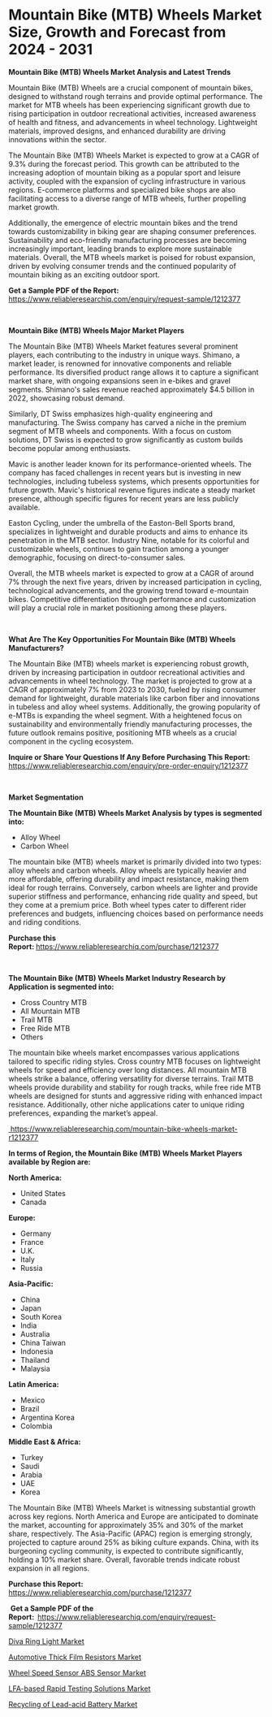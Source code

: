 <p><h1>Mountain Bike (MTB) Wheels Market Size, Growth and Forecast from 2024 - 2031</h1></p><p><strong>Mountain Bike (MTB) Wheels Market Analysis and Latest Trends</strong></p>
<p><p>Mountain Bike (MTB) Wheels are a crucial component of mountain bikes, designed to withstand rough terrains and provide optimal performance. The market for MTB wheels has been experiencing significant growth due to rising participation in outdoor recreational activities, increased awareness of health and fitness, and advancements in wheel technology. Lightweight materials, improved designs, and enhanced durability are driving innovations within the sector.</p><p>The Mountain Bike (MTB) Wheels Market is expected to grow at a CAGR of 9.3% during the forecast period. This growth can be attributed to the increasing adoption of mountain biking as a popular sport and leisure activity, coupled with the expansion of cycling infrastructure in various regions. E-commerce platforms and specialized bike shops are also facilitating access to a diverse range of MTB wheels, further propelling market growth.</p><p>Additionally, the emergence of electric mountain bikes and the trend towards customizability in biking gear are shaping consumer preferences. Sustainability and eco-friendly manufacturing processes are becoming increasingly important, leading brands to explore more sustainable materials. Overall, the MTB wheels market is poised for robust expansion, driven by evolving consumer trends and the continued popularity of mountain biking as an exciting outdoor sport.</p></p>
<p><strong>Get a Sample PDF of the Report:&nbsp;</strong> <a href="https://www.reliableresearchiq.com/enquiry/request-sample/1212377?utm_campaign=1106&utm_medium=2&utm_source=Github&utm_content=ia&utm_term=06102024&utm_id=mountain-bike-mtb-wheels">https://www.reliableresearchiq.com/enquiry/request-sample/1212377</a></p>
<p>&nbsp;</p>
<p><strong>Mountain Bike (MTB) Wheels Major Market Players</strong></p>
<p><p>The Mountain Bike (MTB) Wheels Market features several prominent players, each contributing to the industry in unique ways. Shimano, a market leader, is renowned for innovative components and reliable performance. Its diversified product range allows it to capture a significant market share, with ongoing expansions seen in e-bikes and gravel segments. Shimano's sales revenue reached approximately $4.5 billion in 2022, showcasing robust demand.</p><p>Similarly, DT Swiss emphasizes high-quality engineering and manufacturing. The Swiss company has carved a niche in the premium segment of MTB wheels and components. With a focus on custom solutions, DT Swiss is expected to grow significantly as custom builds become popular among enthusiasts.</p><p>Mavic is another leader known for its performance-oriented wheels. The company has faced challenges in recent years but is investing in new technologies, including tubeless systems, which presents opportunities for future growth. Mavic's historical revenue figures indicate a steady market presence, although specific figures for recent years are less publicly available.</p><p>Easton Cycling, under the umbrella of the Easton-Bell Sports brand, specializes in lightweight and durable products and aims to enhance its penetration in the MTB sector. Industry Nine, notable for its colorful and customizable wheels, continues to gain traction among a younger demographic, focusing on direct-to-consumer sales.</p><p>Overall, the MTB wheels market is expected to grow at a CAGR of around 7% through the next five years, driven by increased participation in cycling, technological advancements, and the growing trend toward e-mountain bikes. Competitive differentiation through performance and customization will play a crucial role in market positioning among these players.</p></p>
<p>&nbsp;</p>
<p><strong>What Are The Key Opportunities For Mountain Bike (MTB) Wheels Manufacturers?</strong></p>
<p><p>The Mountain Bike (MTB) wheels market is experiencing robust growth, driven by increasing participation in outdoor recreational activities and advancements in wheel technology. The market is projected to grow at a CAGR of approximately 7% from 2023 to 2030, fueled by rising consumer demand for lightweight, durable materials like carbon fiber and innovations in tubeless and alloy wheel systems. Additionally, the growing popularity of e-MTBs is expanding the wheel segment. With a heightened focus on sustainability and environmentally friendly manufacturing processes, the future outlook remains positive, positioning MTB wheels as a crucial component in the cycling ecosystem.</p></p>
<p><strong>Inquire or Share Your Questions If Any Before Purchasing This Report:</strong> <a href="https://www.reliableresearchiq.com/enquiry/pre-order-enquiry/1212377?utm_campaign=1106&utm_medium=2&utm_source=Github&utm_content=ia&utm_term=06102024&utm_id=mountain-bike-mtb-wheels">https://www.reliableresearchiq.com/enquiry/pre-order-enquiry/1212377</a></p>
<p>&nbsp;</p>
<p><strong>Market Segmentation</strong></p>
<p><strong>The Mountain Bike (MTB) Wheels Market Analysis by types is segmented into:</strong></p>
<p><ul><li>Alloy Wheel</li><li>Carbon Wheel</li></ul></p>
<p><p>The mountain bike (MTB) wheels market is primarily divided into two types: alloy wheels and carbon wheels. Alloy wheels are typically heavier and more affordable, offering durability and impact resistance, making them ideal for rough terrains. Conversely, carbon wheels are lighter and provide superior stiffness and performance, enhancing ride quality and speed, but they come at a premium price. Both wheel types cater to different rider preferences and budgets, influencing choices based on performance needs and riding conditions.</p></p>
<p><strong>Purchase this Report:&nbsp;</strong><a href="https://www.reliableresearchiq.com/purchase/1212377?utm_campaign=1106&utm_medium=2&utm_source=Github&utm_content=ia&utm_term=06102024&utm_id=mountain-bike-mtb-wheels">https://www.reliableresearchiq.com/purchase/1212377</a></p>
<p>&nbsp;</p>
<p><strong>The Mountain Bike (MTB) Wheels Market Industry Research by Application is segmented into:</strong></p>
<p><ul><li>Cross Country MTB</li><li>All Mountain MTB</li><li>Trail MTB</li><li>Free Ride MTB</li><li>Others</li></ul></p>
<p><p>The mountain bike wheels market encompasses various applications tailored to specific riding styles. Cross country MTB focuses on lightweight wheels for speed and efficiency over long distances. All mountain MTB wheels strike a balance, offering versatility for diverse terrains. Trail MTB wheels provide durability and stability for rough tracks, while free ride MTB wheels are designed for stunts and aggressive riding with enhanced impact resistance. Additionally, other niche applications cater to unique riding preferences, expanding the market’s appeal.</p></p>
<p><a href="https://www.reliableresearchiq.com/mountain-bike-wheels-market-r1212377?utm_campaign=1106&utm_medium=2&utm_source=Github&utm_content=ia&utm_term=06102024&utm_id=mountain-bike-mtb-wheels">&nbsp;https://www.reliableresearchiq.com/mountain-bike-wheels-market-r1212377</a></p>
<p><strong>In terms of Region, the Mountain Bike (MTB) Wheels Market Players available by Region are:</strong></p>
<p>
    <p> <strong> North America: </strong>
        <ul>
            <li>United States</li>
            <li>Canada</li>
        </ul>
        </p> 
    <p> <strong> Europe: </strong>
        <ul>
            <li>Germany</li>
            <li>France</li>
            <li>U.K.</li>
            <li>Italy</li>
            <li>Russia</li>
        </ul>
        </p> 
    <p> <strong> Asia-Pacific: </strong>
        <ul>
            <li>China</li>
            <li>Japan</li>
            <li>South Korea</li>
            <li>India</li>
            <li>Australia</li>
            <li>China Taiwan</li>
            <li>Indonesia</li>
            <li>Thailand</li>
            <li>Malaysia</li>
        </ul>
        </p> 
    <p> <strong> Latin America: </strong>
        <ul>
            <li>Mexico</li>
            <li>Brazil</li>
            <li>Argentina Korea</li>
            <li>Colombia</li>
        </ul>
        </p> 
    <p> <strong> Middle East & Africa: </strong>
        <ul>
            <li>Turkey</li>
            <li>Saudi</li>
            <li>Arabia</li>
            <li>UAE</li>
            <li>Korea</li>
        </ul>
    </p>
    </p>
<p><p>The Mountain Bike (MTB) Wheels Market is witnessing substantial growth across key regions. North America and Europe are anticipated to dominate the market, accounting for approximately 35% and 30% of the market share, respectively. The Asia-Pacific (APAC) region is emerging strongly, projected to capture around 25% as biking culture expands. China, with its burgeoning cycling community, is expected to contribute significantly, holding a 10% market share. Overall, favorable trends indicate robust expansion in all regions.</p></p>
<p><strong>Purchase this Report: </strong><a href="https://www.reliableresearchiq.com/purchase/1212377?utm_campaign=1106&utm_medium=2&utm_source=Github&utm_content=ia&utm_term=06102024&utm_id=mountain-bike-mtb-wheels">https://www.reliableresearchiq.com/purchase/1212377</a></p>
<p>&nbsp;<strong>Get a Sample PDF of the Report:&nbsp;&nbsp;</strong><a href="https://www.reliableresearchiq.com/enquiry/request-sample/1212377?utm_campaign=1106&utm_medium=2&utm_source=Github&utm_content=ia&utm_term=06102024&utm_id=mountain-bike-mtb-wheels">https://www.reliableresearchiq.com/enquiry/request-sample/1212377</a></p>
<p><strong></strong></p>
<p><p><a href="https://www.linkedin.com/pulse/pioneering-growth-analyzing-global-diva-ring-light-market-pwwne?utm_campaign=1106&utm_medium=2&utm_source=Github&utm_content=ia&utm_term=06102024&utm_id=mountain-bike-mtb-wheels">Diva Ring Light Market</a></p><p><a href="https://issuu.com/reportprime-2/docs/automotive-thick-film-resistors-mar_71be7eb98d898a?utm_campaign=1106&utm_medium=2&utm_source=Github&utm_content=ia&utm_term=06102024&utm_id=mountain-bike-mtb-wheels">Automotive Thick Film Resistors Market</a></p><p><a href="https://issuu.com/reportprime-2/docs/wheel-speed-sensor-abs-sensor-marke_18caebffd16277?utm_campaign=1106&utm_medium=2&utm_source=Github&utm_content=ia&utm_term=06102024&utm_id=mountain-bike-mtb-wheels">Wheel Speed Sensor ABS Sensor Market</a></p><p><a href="https://github.com/AlbanaGurakuqi475/Market-Research-Report-List-1/blob/main/lfa-based-rapid-testing-solutions-market.md?utm_campaign=1106&utm_medium=2&utm_source=Github&utm_content=ia&utm_term=06102024&utm_id=mountain-bike-mtb-wheels">LFA-based Rapid Testing Solutions Market</a></p><p><a href="https://github.com/denzelze5o/Market-Research-Report-List-1/blob/main/recycling-of-lead-acid-battery-market.md?utm_campaign=1106&utm_medium=2&utm_source=Github&utm_content=ia&utm_term=06102024&utm_id=mountain-bike-mtb-wheels">Recycling of Lead-acid Battery Market</a></p></p>